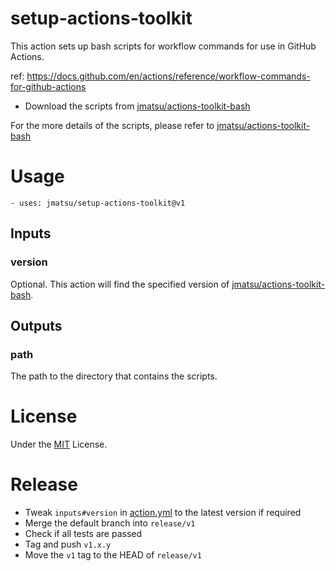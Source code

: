 # setup-actions-toolkit

This action sets up bash scripts for workflow commands for use in GitHub Actions.

ref: https://docs.github.com/en/actions/reference/workflow-commands-for-github-actions

- Download the scripts from [jmatsu/actions-toolkit-bash](https://github.com/jmatsu/actions-toolkit-bash)

For the more details of the scripts, please refer to [jmatsu/actions-toolkit-bash](https://github.com/jmatsu/actions-toolkit-bash)

# Usage

```
- uses: jmatsu/setup-actions-toolkit@v1
```

## Inputs

### version

Optional. This action will find the specified version of [jmatsu/actions-toolkit-bash](https://github.com/jmatsu/actions-toolkit-bash).

## Outputs

### path

The path to the directory that contains the scripts.

# License

Under the [MIT](LICENSE) License. 

# Release

- Tweak `inputs#version` in [action.yml](action.yml) to the latest version if required
- Merge the default branch into `release/v1`
- Check if all tests are passed
- Tag and push `v1.x.y`
- Move the `v1` tag to the HEAD of `release/v1`
